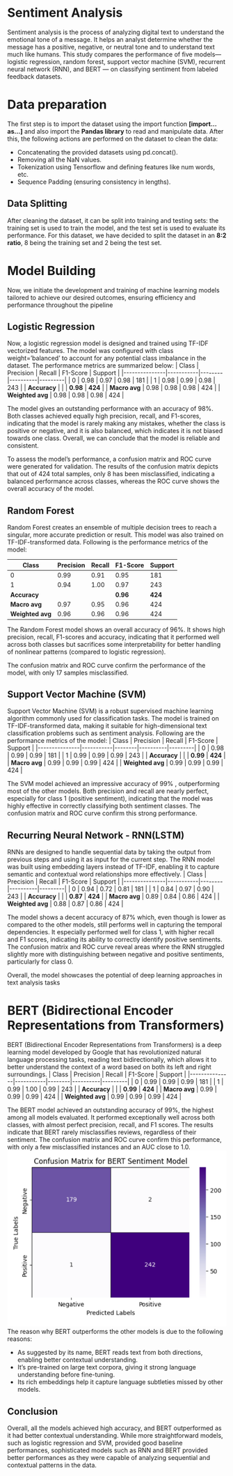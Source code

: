 # Sentiment Analysis

Sentiment analysis is the process of analyzing digital text to understand the emotional tone of a message. It helps an analyst determine whether the message has a positive, negative, or neutral tone and to understand text much like humans. 
This study compares the performance of five models—logistic regression, random forest, support vector machine (SVM), recurrent neural network (RNN), and BERT — on classifying sentiment from labeled feedback datasets.

# Data preparation

The first step is to import the dataset using the import function **[import... as...]** and also import the **Pandas library** to read and manipulate data.
After this, the following actions are performed on the dataset to clean the data:

 - Concatenating the provided datasets using pd.concat().
 - Removing all the NaN values.
 - Tokenization using Tensorflow and defining features like num words, etc.
 - Sequence Padding (ensuring consistency in lengths).
 

## Data Splitting

After cleaning the dataset, it can be split into training and testing sets: the training set is used to train the model, and the test set is used to evaluate its performance.
For this dataset, we have decided to split the dataset in an **8:2 ratio**, 8 being the training set and 2 being the test set.

# Model Building
Now, we initiate the development and training of machine learning models tailored to achieve our desired outcomes, ensuring efficiency and performance throughout the pipeline
## Logistic Regression
Now, a logistic regression model is designed and trained using TF-IDF vectorized features. The model was configured with class weight=’balanced’ to account for any potential class imbalance in the dataset.
The performance metrics are summarized below:
| Class         | Precision | Recall | F1-Score | Support |
|---------------|-----------|--------|----------|---------|
| 0             | 0.98      | 0.97   | 0.98     | 181     |
| 1             | 0.98      | 0.99   | 0.98     | 243     |
| **Accuracy**  |           |        | **0.98** | **424** |
| **Macro avg** | 0.98      | 0.98   | 0.98     | 424     |
| **Weighted avg** | 0.98   | 0.98   | 0.98     | 424     |

The model gives an outstanding performance with an accuracy of 98%.
Both classes achieved equally high precision, recall, and F1-scores, indicating that the model is rarely making any mistakes, whether the class is positive or negative, and it is also balanced, which indicates it is not biased towards one class.
Overall, we can conclude that the model is reliable and consistent.

To assess the model’s performance, a confusion matrix and ROC curve were generated for validation. The results of the confusion matrix depicts that out of 424 total samples, only 8 has been misclassified, indicating a balanced performance across classes, whereas the ROC curve shows the overall accuracy of the model.

## Random Forest 
Random Forest creates an ensemble of multiple decision trees to reach a singular, more accurate prediction or result. This model was also trained on TF-IDF-transformed data. Following is the performance metrics of the model:

| Class         | Precision | Recall | F1-Score | Support |
|---------------|-----------|--------|----------|---------|
| 0             | 0.99      | 0.91   | 0.95     | 181     |
| 1             | 0.94      | 1.00   | 0.97     | 243     |
| **Accuracy**  |           |        | **0.96** | **424** |
| **Macro avg** | 0.97      | 0.95   | 0.96     | 424     |
| **Weighted avg** | 0.96   | 0.96   | 0.96     | 424     |

The Random Forest model shows an overall accuracy of 96%.
It shows high precision, recall, F1-scores and accuracy, indicating that it performed well across both classes but sacrifices some interpretability for better handling of nonlinear patterns (compared to logistic regression).

The confusion matrix and ROC curve confirm the performance of the model, with only 17 samples misclassified.

## Support Vector Machine (SVM)
Support Vector Machine (SVM) is a robust supervised machine learning algorithm commonly used for classification tasks. The model is trained on TF-IDF-transformed data, making it suitable for high-dimensional text classification problems such as sentiment analysis.
Following are the performance metrics of the model:
| Class         | Precision | Recall | F1-Score | Support |
|---------------|-----------|--------|----------|---------|
| 0             | 0.98      | 0.99   | 0.99     | 181     |
| 1             | 0.99      | 0.99   | 0.99     | 243     |
| **Accuracy**  |           |        | **0.99** | **424** |
| **Macro avg** | 0.99      | 0.99   | 0.99     | 424     |
| **Weighted avg** | 0.99   | 0.99   | 0.99     | 424     |

The SVM model achieved an impressive accuracy of 99% , outperforming most of the other models. Both precision and recall are nearly perfect, especially for class 1 (positive sentiment), indicating that the model was highly effective in correctly classifying both sentiment classes.
The confusion matrix and ROC curve confirm this strong performance.


## Recurring Neural Network - RNN(LSTM)

RNNs are designed to handle sequential data by taking the output from previous steps and using it as input for the current step.
The RNN model was built using embedding layers instead of TF-IDF, enabling it to capture semantic and contextual word relationships more effectively.
| Class         | Precision | Recall | F1-Score | Support |
|---------------|-----------|--------|----------|---------|
| 0             | 0.94      | 0.72   | 0.81     | 181     |
| 1             | 0.84      | 0.97   | 0.90     | 243     |
| **Accuracy**  |           |        | **0.87** | **424** |
| **Macro avg** | 0.89      | 0.84   | 0.86     | 424     |
| **Weighted avg** | 0.88   | 0.87   | 0.86     | 424     |

The model shows a decent accuracy of 87% which, even though is lower as compared to the other models, still performs well in capturing the temporal dependencies. It especially performed well for class 1, with higher recall and F1 scores, indicating its ability to correctly identify positive sentiments.
The confusion matrix and ROC curve reveal areas where the RNN struggled slightly more with distinguishing between negative and positive sentiments, particularly for class 0. 

Overall, the model showcases the potential of deep learning approaches in text analysis tasks


# BERT (Bidirectional Encoder Representations from Transformers)

BERT (Bidirectional Encoder Representations from Transformers) is a deep learning model developed by Google that has revolutionized natural language processing tasks, reading text bidirectionally, which allows it to better understand the context of a word based on both its left and right surroundings.
| Class         | Precision | Recall | F1-Score | Support |
|---------------|-----------|--------|----------|---------|
| 0             | 0.99      | 0.99   | 0.99     | 181     |
| 1             | 0.99      | 1.00   | 0.99     | 243     |
| **Accuracy**  |           |        | **0.99** | **424** |
| **Macro avg** | 0.99      | 0.99   | 0.99     | 424     |
| **Weighted avg** | 0.99   | 0.99   | 0.99     | 424     |

The BERT model achieved an outstanding accuracy of 99%, the highest among all models evaluated. It performed exceptionally well across both classes, with almost perfect precision, recall, and F1 scores.
The results indicate that BERT rarely misclassifies reviews, regardless of their sentiment.
The confusion matrix and ROC curve confirm this performance, with only a few misclassified instances and an AUC close to 1.0.
![BERT Confusion Matrix](https://github.com/ArpitaRandive/sentiment-analysis/blob/main/assets/BERT%20Confusion%20Matrix.png)
The reason why BERT outperforms the other models is due to the following reasons:
 - As suggested by its name, BERT reads text from both directions, enabling better contextual understanding.
 - It’s pre-trained on large text corpora, giving it strong language understanding before fine-tuning.
 - Its rich embeddings help it capture language subtleties missed by other models.

## Conclusion

Overall, all the models achieved high accuracy, and BERT outperformed as it had better contextual understanding. While more straightforward models, such as logistic regression and SVM, provided good baseline performances, sophisticated models such as RNN and BERT provided better performances as they were capable of analyzing sequential and contextual patterns in the data.

